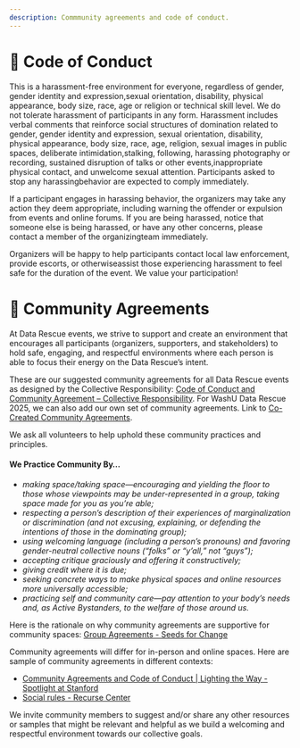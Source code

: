 ```yaml
---
description: Commmunity agreements and code of conduct.
---
```


# 🙏  Code of Conduct
This is a harassment-free environment for everyone, regardless of gender, gender identity and expression,sexual orientation, disability, physical appearance, body size, race, age or religion or technical skill level. We do not tolerate harassment of participants in any form. Harassment includes verbal comments that reinforce social structures of domination related to gender, gender identity and expression, sexual orientation, disability, physical appearance, body size, race, age, religion, sexual images in public spaces, deliberate intimidation,stalking, following, harassing photography or recording, sustained disruption of talks or other events,inappropriate physical contact, and unwelcome sexual attention. Participants asked to stop any harassingbehavior are expected to comply immediately.

If a participant engages in harassing behavior, the organizers may take any action they deem appropriate, including warning the offender or expulsion from events and online forums. If you are being harassed, notice that someone else is being harassed, or have any other concerns, please contact a member of the organizingteam immediately.

Organizers will be happy to help participants contact local law enforcement, provide escorts, or otherwiseassist those experiencing harassment to feel safe for the duration of the event. We value your participation!

# 💬 Community Agreements

At Data Rescue events, we strive to support and create an environment that encourages all participants (organizers, supporters, and stakeholders) to hold safe, engaging, and respectful environments where each person is able to focus their energy on the Data Rescue’s intent.

These are our suggested community agreements for all Data Rescue events as designed by the Collective Responsibility: [Code of Conduct and Community Agreement – Collective Responsibility](https://laborforum.diglib.org/code-of-conduct-and-community-agreement/). For WashU Data Rescue 2025, we can also add our own set of community agreements. Link to [Co-Created Community Agreements](https://wustl.box.com/s/coswg6jpetpq9a9e5y15f49yeptuqyg5).

We ask all volunteers to help uphold these community practices and principles.&#x20;

#### We Practice Community By…  <a href="#practice" id="practice"></a>

* _making space/taking space—encouraging and yielding the floor to those whose viewpoints may be under-represented in a group, taking space made for you as you’re able;_
* _respecting a person’s description of their experiences of marginalization or discrimination (and not excusing, explaining, or defending the intentions of those in the dominating group);_
* _using welcoming language (including a person’s pronouns) and favoring gender-neutral collective nouns (“folks” or “y’all,” not “guys”);_
* _accepting critique graciously and offering it constructively;_
* _giving credit where it is due;_
* _seeking concrete ways to make physical spaces and online resources more universally accessible;_
* _practicing self and community care—pay attention to your body’s needs and, as Active Bystanders, to the welfare of those around us._


Here is the rationale on why community agreements are supportive for community spaces: [Group Agreements - Seeds for Change](https://www.seedsforchange.org.uk/groupagree)

Community agreements will differ for in-person and online spaces. Here are sample of community agreements in different contexts:

* [Community Agreements and Code of Conduct | Lighting the Way - Spotlight at Stanford](https://exhibits.stanford.edu/lightingtheway/about/community-agreements-and-code-of-conduct)
* [Social rules - Recurse Center](https://www.recurse.com/social-rules)

We invite community members to suggest and/or share any other resources or samples that might be relevant and helpful as we build a welcoming and respectful environment towards our collective goals.
